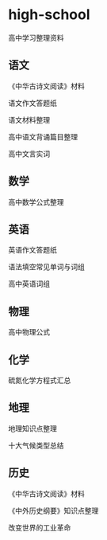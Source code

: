 # high-school
高中学习整理资料

## 语文

《中华古诗文阅读》材料

语文作文答题纸

语文材料整理

高中语文背诵篇目整理

高中文言实词

## 数学

高中数学公式整理

## 英语

英语作文答题纸

语法填空常见单词与词组

高中英语词组

## 物理

高中物理公式

## 化学

硫氮化学方程式汇总

## 地理

地理知识点整理

十大气候类型总结

## 历史

《中华古诗文阅读》材料

《中外历史纲要》知识点整理

改变世界的工业革命
